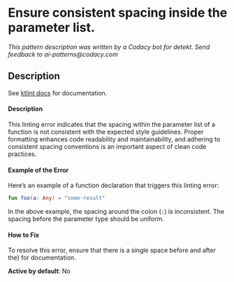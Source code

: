 # Ensure consistent spacing inside the parameter list.

_This pattern description was written by a Codacy bot for detekt. Send feedback to ai-patterns@codacy.com_

## Description

See [ktlint docs](https://pinterest.github.io/ktlint/0.50.0/rules/experimental/#parameter-list-spacing) for documentation.

#### Description
This linting error indicates that the spacing within the parameter list of a function is not consistent with the expected style guidelines. Proper formatting enhances code readability and maintainability, and adhering to consistent spacing conventions is an important aspect of clean code practices.

#### Example of the Error
Here’s an example of a function declaration that triggers this linting error:

```kotlin
fun foo(a: Any) = "some-result"
```

In the above example, the spacing around the colon (`:`) is inconsistent. The spacing before the parameter type should be uniform.

#### How to Fix
To resolve this error, ensure that there is a single space before and after the) for
documentation.

**Active by default**: No 
